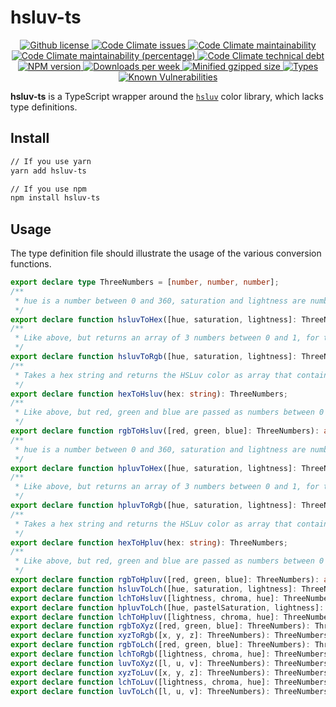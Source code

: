 # hsluv-ts

<p align="center">
  <!-- License -->
  <a href="./LICENSE">
    <img src="https://img.shields.io/github/license/gfmio/hsluv-ts.svg" alt="Github license" title="Github license" />
  </a>
  <!-- Code Climate -->
  <a href="https://codeclimate.com/github/gfmio/hsluv-ts/issues">
    <img src="https://img.shields.io/codeclimate/issues/gfmio/hsluv-ts.svg" alt="Code Climate issues" title="Code Climate issues" />
  </a>
  <a href="https://codeclimate.com/github/gfmio/hsluv-ts/maintainability">
    <img src="https://img.shields.io/codeclimate/maintainability/gfmio/hsluv-ts.svg" alt="Code Climate maintainability" title="Code Climate maintainability" />
  </a>
  <a href="https://codeclimate.com/github/gfmio/hsluv-ts/maintainability">
    <img src="https://img.shields.io/codeclimate/maintainability-percentage/gfmio/hsluv-ts.svg" alt="Code Climate maintainability (percentage)" title="Code Climate maintainability (percentage)" />
  </a>
  <a href="https://codeclimate.com/github/gfmio/hsluv-ts">
    <img src="https://img.shields.io/codeclimate/tech-debt/gfmio/hsluv-ts.svg" alt="Code Climate technical debt" title="Code Climate technical debt" />
  </a>
  <!-- NPM -->
  <a href="https://www.npmjs.com/package/hsluv-ts">
    <img src="https://img.shields.io/npm/v/hsluv-ts.svg" alt="NPM version" title="NPM version" />
  </a>
  <a href="https://www.npmjs.com/package/hsluv-ts">
    <img src="https://img.shields.io/npm/dw/hsluv-ts.svg" alt="Downloads per week" title="Downloads per week" />
  </a>
  <a href="https://www.npmjs.com/package/hsluv-ts">
    <img src="https://img.shields.io/bundlephobia/minzip/hsluv-ts.svg" alt="Minified gzipped size" title="Minified gzipped size" />
  </a>
  <a href="https://www.npmjs.com/package/hsluv-ts">
    <img src="https://img.shields.io/npm/types/hsluv-ts.svg" alt="Types" title="Types" />
  </a>
  <a href="#">
    <img src="https://img.shields.io/snyk/vulnerabilities/npm/hsluv-ts.svg" alt="Known Vulnerabilities" title="Known Vulnerabilities">
  </a>
</p>

**hsluv-ts** is a TypeScript wrapper around the [`hsluv`](https://www.npmjs.com/package/hsluv) color library, which lacks type definitions.

## Install

```sh
// If you use yarn
yarn add hsluv-ts

// If you use npm
npm install hsluv-ts
```

## Usage

The type definition file should illustrate the usage of the various conversion functions.

```ts
export declare type ThreeNumbers = [number, number, number];
/**
 * hue is a number between 0 and 360, saturation and lightness are numbers between 0 and 100. This function returns the resulting color as a hex string.
 */
export declare function hsluvToHex([hue, saturation, lightness]: ThreeNumbers): string;
/**
 * Like above, but returns an array of 3 numbers between 0 and 1, for the r, g, and b channel.
 */
export declare function hsluvToRgb([hue, saturation, lightness]: ThreeNumbers): ThreeNumbers;
/**
 * Takes a hex string and returns the HSLuv color as array that contains the hue(0 - 360), saturation(0 - 100) and lightness(0 - 100) channel.Note: The result can have rounding errors.For example saturation can be 100.00000000000007
 */
export declare function hexToHsluv(hex: string): ThreeNumbers;
/**
 * Like above, but red, green and blue are passed as numbers between 0 and 1.
 */
export declare function rgbToHsluv([red, green, blue]: ThreeNumbers): any;
/**
 * hue is a number between 0 and 360, saturation and lightness are numbers between 0 and 100. This function returns the resulting color as a hex string.
 */
export declare function hpluvToHex([hue, saturation, lightness]: ThreeNumbers): string;
/**
 * Like above, but returns an array of 3 numbers between 0 and 1, for the r, g, and b channel.
 */
export declare function hpluvToRgb([hue, saturation, lightness]: ThreeNumbers): ThreeNumbers;
/**
 * Takes a hex string and returns the HSLuv color as array that contains the hue(0 - 360), saturation(0 - 100) and lightness(0 - 100) channel.Note: The result can have rounding errors.For example saturation can be 100.00000000000007
 */
export declare function hexToHpluv(hex: string): ThreeNumbers;
/**
 * Like above, but red, green and blue are passed as numbers between 0 and 1.
 */
export declare function rgbToHpluv([red, green, blue]: ThreeNumbers): any;
export declare function hsluvToLch([hue, saturation, lightness]: ThreeNumbers): ThreeNumbers;
export declare function lchToHsluv([lightness, chroma, hue]: ThreeNumbers): ThreeNumbers;
export declare function hpluvToLch([hue, pastelSaturation, lightness]: ThreeNumbers): ThreeNumbers;
export declare function lchToHpluv([lightness, chroma, hue]: ThreeNumbers): ThreeNumbers;
export declare function rgbToXyz([red, green, blue]: ThreeNumbers): ThreeNumbers;
export declare function xyzToRgb([x, y, z]: ThreeNumbers): ThreeNumbers;
export declare function rgbToLch([red, green, blue]: ThreeNumbers): ThreeNumbers;
export declare function lchToRgb([lightness, chroma, hue]: ThreeNumbers): ThreeNumbers;
export declare function luvToXyz([l, u, v]: ThreeNumbers): ThreeNumbers;
export declare function xyzToLuv([x, y, z]: ThreeNumbers): ThreeNumbers;
export declare function lchToLuv([lightness, chroma, hue]: ThreeNumbers): ThreeNumbers;
export declare function luvToLch([l, u, v]: ThreeNumbers): ThreeNumbers;
```
